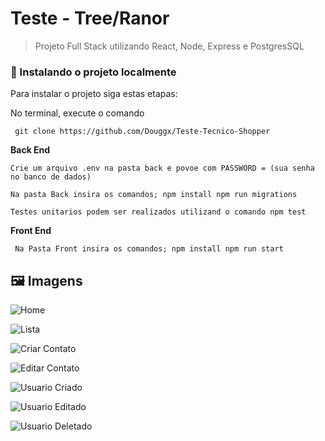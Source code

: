 # Teste - Tree/Ranor

> Projeto Full Stack utilizando React, Node, Express e PostgresSQL

### 🚀 Instalando o projeto localmente

Para instalar o projeto siga estas etapas:

No terminal, execute o comando

``` git clone https://github.com/Douggx/Teste-Tecnico-Shopper```

**Back End**

``Crie um arquivo .env na pasta back
e povoe com PASSWORD = (sua senha no banco de dados)``

``Na pasta Back insira os comandos;
npm install
npm run migrations``

``Testes unitarios podem ser realizados utilizand o comando npm test``

**Front End**

`` Na Pasta Front insira os comandos;
npm install
npm run start``

## :framed_picture: Imagens

![Home](https://user-images.githubusercontent.com/103120880/199324814-9eed98c5-4b49-43b4-8c68-c7a23e773910.jpg)

![Lista](https://user-images.githubusercontent.com/103120880/199324849-9eb9a9e4-6847-4eab-a950-b57f0c9f5378.jpg)

![Criar Contato](https://user-images.githubusercontent.com/103120880/199324899-9c019910-3ea2-43ae-8b81-2aa9b2c8599f.jpg)

![Editar Contato](https://user-images.githubusercontent.com/103120880/199324940-745091a5-ad92-4da1-9541-d2f994d9550e.jpg)

![Usuario Criado](https://user-images.githubusercontent.com/103120880/199326626-db43fdb1-c0ce-4987-a18c-d22fde146a7d.jpg)

![Usuario Editado](https://user-images.githubusercontent.com/103120880/199326655-6a0c41ed-3473-4914-bf45-3df55bb205b4.jpg)

![Usuario Deletado](https://user-images.githubusercontent.com/103120880/199326740-36be0a22-d24a-4b97-b659-d117c833f01c.jpg)
